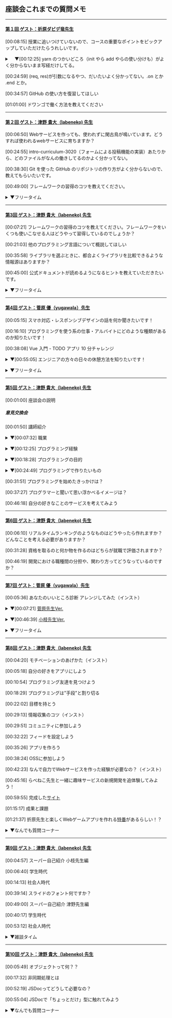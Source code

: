 ## 座談会これまでの質問メモ 

___
<!-- 第1回 -->
#### [第１回 ゲスト：折原ダビデ竜先生][1]

<p>

[00:08:15] 授業に追いつけていないので、コースの重要なポイントをピックアップしていただけたらうれしいです。
</p> 

<details><summary>　▼[00:12:25] yarn のつかいどころ（init やら add やらの使い分けも）がよく分からないまま写経だけしてる。</summary><p></p>

<p>

[00:14:57] yarn init</p>
<p>[00:16:30] yarn add</p>
<p>[00:21:03] yarn install</p>
</details><p></p>

<p>

[00:24:59] (req, res)が引数になるやつ、だいたいよく分かってない。.on とか .end とか。</p>
<p>[00:34:57] GitHub の使い方を復習してほしい</p>
<p>[01:01:00] ドワンゴで働く方法を教えてください</p>

___

<!-- 第２回 -->
#### [第２回 ゲスト：津野 貴大（labeneko) 先生][2]
  
<p>
  
[00:06:50] Webサービスを作っても、使われずに閑古鳥が鳴いています。どうすれば使われるwebサービスに育ちますか？</p>
<p>[00:24:55] intro-curriculum-3020（フォームによる投稿機能の実装）あたりから、どのファイルがなんの働きしてるのかよく分かってない。</p>
<p>[00:38:30] Git を使った GitHub のリポジトリの作り方がよく分からないので、教えてもらいたいです。</p>
<p>[00:49:00] フレームワークの習得のコツを教えてください。</p>

<details><summary>▼フリータイム</summary><p></p>
  
<p>
   
[00:56:40] 仕様設計後はまずGitHub上でレポジトリーを作るところから開始するのですか？</p>
<p>[00:57:40] phpのプログラムをlaravelのフレームワークを覚えて書き換えるのは難しいですか？</p>
<p>[00:58:54] docker学んだ方が良いですか？</p>
<p>[00:59:26] curl deスゴ技を紹介してください</p>
<p>[01:00:46] ラベネコさんの個人サイトはどこのサーバーですか？AWSは高いのですか？</p>
<p>[01:01:26] 英語力はどのくらいあると良いでしょうか？おすすめの英語勉強方があれば教えてください</p>
<p>[01:01:52] typo を減らすにはどうすれば良いのでしょうか？</p>
<p>[01:02:12] 今までどんなプログラミング言語を使われてきましたか？</p>
<p>[01:02:50] プログラマーで就職すると、実際はどういう仕事をするんですか？</p>
<p>[01:03:09] ラベネコさんにフォーラムで回答してもらって無茶苦茶助かりました。ありがとうございます！</p>
<p>[01:03:54] 冬のコンテスト、一番しょぼい提出の仕方（弱気）でも挑戦したいです。授業で習ったやつをちょっと変更、でしょうか？4章全部予習したらいけますか？</p>
<p>[01:04:30] scalaの魅力はどんなところですか？？</p>
<p>[01:05:10] laravelはrailsに似ているのですか？</p>
<p>[01:05:22] DBやGit管理に便利なツールってありますか？</p>
</details><p></p>


___

<!-- 第3回 -->
#### [第3回 ゲスト：津野 貴大（labeneko) 先生][3]

<p>
  
[00:07:21] フレームワークの習得のコツを教えてください。フレームワークをいくつも使いこなせる人はどうやって習得しているのでしょうか？</p>
<p>[00:21:03] 他のプログラミング言語について概説してほしい</p>
<p>[00:35:58] ライブラリを選ぶときに、都合よくライブラリを比較できるような情報源はありますか？</p>
<p>[00:45:00] 公式ドキュメントが読めるようになるヒントを教えていただきたいです。</p>

<details><summary>▼フリータイム</summary><p></p>
  
  <p>
      
[00:54:38] Q◯itaとZe◯n、どちらが優位ですか？笑</p>
</details><p></p>

___

<!-- 第4回 -->
#### [第4回 ゲスト：菅原 優（yugawala）先生][4]

<p>
  
[00:05:15] スマホ対応・レスポンシブデザインの話を何か聞きたいです！</p>
<p>[00:16:10] プログラミングを使う系の仕事・アルバイトにどのような種類があるのか知りたいです！</p>
<p>[00:38:08] Vue 入門 - TODO アプリ 10 分チャレンジ</p>
<details><summary>▼[00:55:05] エンジニアの方々の日々の休憩方法を知りたいです！</summary><p></p>
  
<p>
    
[00:58:48] 座り仕事だと、腰痛になりませんか？</p>
<p>[00:59:05] 冬は指先冷たくなりませんか？</p>
<p>[00:59:20] コーヒーは必需品？</p>
<p>[00:59:32] 目が痛くなりませんか？</p>
<p>[01:00:13] キーボードに飲み物こぼしたりしますか？</p>

</details><p></p>

<details><summary>▼フリータイム</summary><p></p>
  
<p>
      
[01:00:50] キーボードは何を使っていますか</p>
<p>[01:01:35] Vue.jsはどのように習得されましたか？</p>
</details><p></p>

___

<!-- 第5回 -->
#### [第5回 ゲスト：津野 貴大（labeneko) 先生][5]

[00:01:00] 座談会の説明

##### 意見交換会
<p>
  
[00:01:50] 講師紹介</p>

<details><summary>▼[00:07:32] 職業</summary><p></p>
<p>1. 社会人 47.2%<br>
2. 学生（N/S高生、N中生以外） 5.6%<br>
3. 学生（N/S高生、N中生）  25.0%<br>
4. その他 22.2%</p>
</details><p></p>

<details><summary>▼[00:12:25] プログラミング経験</summary><p></p>
<p>1. 現役エンジニア   17.1%<br>
2. 趣味レベルで経験あり 37.1%<br>
3. ない（パソコン経験はある） 42.9%<br>
4. ない（パソコン初心者） 2.9%</p>
  </details><p></p>

<details><summary>▼[00:18:28] プログラミングの目的</summary><p></p>
<p>1. プログラマーになりたい 41.9%<br>
2. プログラミングを趣味にしたい 9.7%<br>
3. 作りたいものがある 41.9%<br>
4. その他 6.5%</p>
</details><p></p>

<details><summary>▼[00:24:49] プログラミングで作りたいもの</summary><p></p>
1. Web サービス 56.3%<br>
2. スマホアプリ 28.1%<br>
3. PCゲーム 6.3%<br>
4. その他 9.4%</p>
</details><p></p>

<p>[00:31:51] プログラミングを始めたきっかけは？</p>

<p>[00:37:27] プログラマーと聞いて思い浮かべるイメージは？</p>

<p>[00:46:18] 自分の好きなことのサービスを考えてみよう</p>

___

<!-- 第6回 -->
#### [第6回 ゲスト：津野 貴大（labeneko) 先生][6]

<p>
  
  [00:06:10] リアルタイムランキングのようなものはどうやったら作れますか？どんなことを考える必要がありますか？</p>
<p>[00:31:28] 資格を取るのと何か物を作るのはどちらが就職で評価されますか？</p>
<p>[00:46:19] 開発における職種間の分担や、関わり方ってどうなっているのですか？</p>

___

<!-- 第7回 -->
#### [第7回 ゲスト：菅原 優（yugawala）先生][7]
  
<p>
  
[00:05:36] あなたのいいところ診断 アレンジしてみた（インスト）</p>
<details><summary>▼[00:07:21] <a href="https://github.com/yugawala/assessment-su">菅原先生Ver.</a></summary><p></p>
  <p>
    
  [00:11:09] 好きなレイアウトにしてみた（Figma の紹介）</p>
  [00:12:34] ベジェ曲線・ベクター画像・SVGファイルの紹介</p>
  [00:19:09] [pinterest](https://www.pinterest.jp/) の紹介</p>
  [00:21:16] [Web フォント](https://fonts.google.com/)の紹介</p>
  [00:25:03] 権利関係の注意</p>
  [00:29:25] Web フォントの追加の仕方</p>
  [00:30:26] アニメーションをつけてみた</p>
  [00:11:09] CSS ファイルを分けてみた</p>
  [00:38:14] セマンティック HTML</p>
</details><p></p>

<details><summary>▼[00:46:39] <a href="https://github.com/hakoeda/nnn_recommender">小枝先生Ver.</a></summary><p></p>
  <p>
    
  [00:46:52] プロ的ビフォーアフター</p>
  [00:47:20] index.html</p>
  [00:51:14] assessment関数を2行に（コレクション関数）</p>
  [00:58:20] タグは作らずにテンプレ式に（spanタグ）</p>
  [01:02:42] オブジェクトを使ってわかりやすく</p>
  [01:09:50] ボタンを削除してリアルタイムに（oninput）
  [01:11:13] 表示のオンオフを1行で（三項演算子）
  [01:15:47] document.getElementByIdは省略（変数に入った関数）</p>
  [00:11:09] CSS ファイルを分けてみた</p>
  [00:38:14] セマンティック HTML</p>
</details><p></p>

<details><summary>▼フリータイム</summary><p></p>
  
<p>
   
[01:15:47] 三項演算子の補足</p>
<p>[01:23:03] 先生のコードを第一章までを習った学習分で書き直すと、どんなふうになりますか？</p>
<p>[01:24:59] あんなに繋げてしまうとどうやってデバッグするの？</p>
<p>[01:29:41] 菅原先生と、小枝先生の今回のいいところ診断の製作時間はどれくらいかかりましたか？</p>
</details><p></p>

___

<!-- 第8回 -->
#### [第8回 ゲスト：津野 貴大（labeneko) 先生][8]
  
<p>
  
[00:04:20] モチベーションのあげかた（インスト）</p>
<p>[00:05:18] 自分の好きをアプリにしよう</p>
<p>[00:10:54] プログラミング友達を見つけよう</p>
<p>[00:18:29] プログラミングは"手段"と割り切る</p>
<p>[00:22:02] 目標を持とう</p>
<p>[00:29:13] 情報収集のコツ（インスト）</p>
<p>[00:29:51] コミュニティに参加しよう</p>
<p>[00:32:22] フィードを設定しよう</p>
<p>[00:35:26] アプリを作ろう</p>
<p>[00:38:24] OSSに参加しよう</p>
<p>[00:42:23] なんで自力でWebサービスを作った経験が必要なの？（インスト）</p>
<p>[00:45:16] らべねこ先生と一緒に趣味サービスの新規開発を追体験してみよう！</p>
<p>[00:59:55] 完成した<a href="https://labeneko.github.io/translate-relay/index.html">サイト</a></p>
<p>[01:15:17] 成果と課題</p>
<p>[01:21:37] 折原先生と楽しくWebゲームアプリを作れる<a href="https://www.nnn.ed.nico/lessons/482531625">特番</a>があるらしい！？</p>


<details><summary>▼なんでも質問コーナー</summary><p></p>
  
<p>
   
[01:25:33] アイディアはあっても技術が追い付かない</p>
<p>[01:28:16] Amazonのレコメンドエンジン　使いたいのですけど、アクセスが少ない時は簡単なロジック組んだほうが自分のサービスは良いですか？</p>
<p>[01:28:47] アプリはまずは一日で作れるような簡単なものから作り始めると良いでしょうか？</p>
<p>[01:30:08] らべねこ先生はゲームを作られたことはありますか？</p>
</details><p></p>

___

<!-- 第9回 -->
#### [第9回 ゲスト：津野 貴大（labeneko) 先生][9]
  
<p>
  
[00:04:57] スーパー自己紹介 小枝先生編</p>
<p>[00:06:40] 学生時代</p>
<p>[00:14:13] 社会人時代</p>
<p>[00:39:14] スライドのフォント何ですか？</p>
<p>[00:49:00] スーパー自己紹介 津野先生編</p>
<p>[00:40:17] 学生時代</p>
<p>[00:53:12] 社会人時代</p>

<details><summary>▼雑談タイム</summary><p></p>
  
<p>
   
[01:13:39] 小枝先生の趣味の話</p>
<p>[01:16:41] ゲームはMACでできるんですか？</p>
<p>[01:16:49] マイクラでもプログラミングされているのですか？</p>
<p>[01:18:14] どのように勉強をされるんですか？教材など、、、</p>
<p>[01:19:20] ゲーム用のパソコンスペック高そう</p>
<p>[01:19:35] 仕事を続ける上で大事にされていることは何ですか？</p>
<p>[01:21:21] プログラムの得意言語はありますか？</p>
<p>[01:21:36] エンジニアって有名大卒が多いんですか</p>
<p>[01:21:45] エンジニアってどこか所属ですか？ソロだとちゃんと仕事あるの？</p>
<p>[01:22:14] コミュニケーションを高める工夫とかしましたか？</p>
<p>[01:22:45] 環境は拘る方？</p>
<p>[01:22:45] コミュニケーションが苦手なのでチームワークは不安です</p>
<p>[01:23:59] 津野先生のターン</p>
<p>[01:24:00] 海外FX 1分で１０万溶かした</p>
<p>[01:24:25] １日仕事が8時間だと、途中で集中力が切れてしまうのですが、仕事に集中するための工夫はされていますか？</p>
<p>[01:26:24] プログラミングしていると気が付くと徹夜になったりしますか？</p>
<p>[01:28:40] コミュニケーションで相手の悪口を言わないコツとかありますか＞悪評コメントなど</p>
  
</details><p></p>

___

<!-- 第10回 -->
#### [第10回 ゲスト：津野 貴大（labeneko) 先生][10]
  
<p>
  
[00:05:49] オブジェクトって何？？</p>
<p>[00:17:32] 非同期処理とは</p>
<p>[00:52:19] JSDocってどうして必要なの？</p>
<p>[00:55:04] JSDocで「ちょっとだけ」型に触れてみよう</p>

<details><summary>▼なんでも質問コーナー</summary><p></p>
  
<p>
   
[01:21:48] 折原先生は来年からプレシデントでいなくなるんですか？</p>
<p>[01:23:15] 消費税のプログラムはJSDocなしでも実装できますか？</p>
<p>[01:23:43] user strictって厳格モードもJSDOCと同じような感じ？</p>
<p>[01:25:24] レベルアップ講座は定期的に開催されるんですか？</p>
<p>[01:26:43] オブジェクト指向について知りたいです</p>
<p>[01:27:59] 本が合わないこともあるのですね</p>
<p>[01:29:18] TypeScriptの講座ってできませんか？</p>
<p>[01:27:59] 本が合わないこともあるのですね</p>

</details><p></p>




<!-- 動画 URL -->
[1]:https://www.nnn.ed.nico/lessons/482531138
[2]:https://www.nnn.ed.nico/lessons/482531180
[3]:https://www.nnn.ed.nico/lessons/482531200
[4]:https://www.nnn.ed.nico/lessons/482531201
[5]:https://www.nnn.ed.nico/lessons/482531574
[6]:https://www.nnn.ed.nico/lessons/482531575
[7]:https://www.nnn.ed.nico/lessons/482531576
[8]:https://www.nnn.ed.nico/lessons/482531577
[9]:https://www.nnn.ed.nico/lessons/482531578
[10]:https://www.nnn.ed.nico/lessons/482531579
